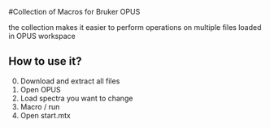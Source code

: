 #Collection of Macros for Bruker OPUS

the collection makes it easier to perform operations on multiple files loaded in OPUS workspace

## How to use it?
0. Download and extract all files
1. Open OPUS
2. Load spectra you want to change
3. Macro / run
4. Open start.mtx
